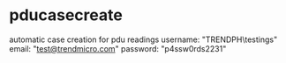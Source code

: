# pducasecreate
automatic case creation for pdu readings
username: "TRENDPH\testings"
email: "test@trendmicro.com"
password: "p4ssw0rds2231"
